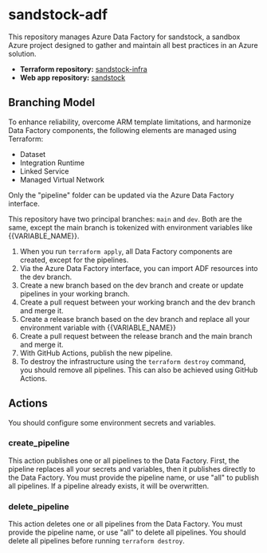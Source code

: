 # sandstock-adf

This repository manages Azure Data Factory for sandstock, a sandbox Azure project designed to gather and maintain all best practices in an Azure solution.

- **Terraform repository:** [sandstock-infra](https://github.com/VictorMeyer77/sandstock-infra)
- **Web app repository:** [sandstock](https://github.com/VictorMeyer77/sandstock)

## Branching Model

To enhance reliability, overcome ARM template limitations, and harmonize Data Factory components, the following elements are managed using Terraform:

- Dataset
- Integration Runtime
- Linked Service
- Managed Virtual Network

Only the "pipeline" folder can be updated via the Azure Data Factory interface.

This repository have two principal branches: `main` and `dev`. Both are the same, except the main branch is tokenized with environment variables like {{VARIABLE_NAME}}.

1. When you run `terraform apply`, all Data Factory components are created, except for the pipelines.
2. Via the Azure Data Factory interface, you can import ADF resources into the dev branch.
3. Create a new branch based on the dev branch and create or update pipelines in your working branch.
4. Create a pull request between your working branch and the dev branch and merge it.
5. Create a release branch based on the dev branch and replace all your environment variable with {{VARIABLE_NAME}}
6. Create a pull request between the release branch and the main branch and merge it.
7. With GitHub Actions, publish the new pipeline.
8. To destroy the infrastructure using the `terraform destroy` command, you should remove all pipelines. This can also be achieved using GitHub Actions.

## Actions

You should configure some environment secrets and variables.

### create_pipeline

This action publishes one or all pipelines to the Data Factory. First, the pipeline replaces all your secrets and variables, then it publishes directly to the Data Factory. You must provide the pipeline name, or use "all" to publish all pipelines. If a pipeline already exists, it will be overwritten.

### delete_pipeline

This action deletes one or all pipelines from the Data Factory. You must provide the pipeline name, or use "all" to delete all pipelines. You should delete all pipelines before running `terraform destroy`.
